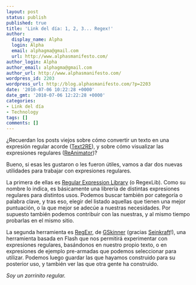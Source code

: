 ```yaml
---
layout: post
status: publish
published: true
title: 'Link del día: 1, 2, 3... Regex!'
author:
  display_name: Alpha
  login: Alpha
  email: alphagma@gmail.com
  url: http://www.alphasmanifesto.com/
author_login: Alpha
author_email: alphagma@gmail.com
author_url: http://www.alphasmanifesto.com/
wordpress_id: 2203
wordpress_url: http://blog.alphasmanifesto.com/?p=2203
date: '2010-07-06 10:22:28 +0000'
date_gmt: '2010-07-06 12:22:28 +0000'
categories:
- Link del día
- Technology
tags: []
comments: []
---
```


 ¿Recuerdan los posts viejos sobre cómo convertir un texto en una expresión regular acorde ([Text2RE](https://blog.alphasmanifesto.com/2008/05/19/link-del-dia-text2re/)), y sobre cómo visualizar las expresiones regulares ([ReAnimator](https://blog.alphasmanifesto.com/2008/01/23/link-del-dia-visualizing-regular-expressions/))?

Bueno, si esas les gustaron o les fueron útiles, vamos a dar dos nuevas utilidades para trabajar con expresiones regulares.

La primera de ellas es [Regular Expression Library](http://regexlib.com/) (o RegexLib). Como su nombre lo indica, es básicamente una librería de distintas expresiones regulares para distintos usos. Podemos buscar también por categoría o palabra clave, y tras eso, elegir del listado aquellas que tienen una mejor puntuación, o la que mejor se adecúe a nuestras necesidades. Por supuesto también podemos contribuir con las nuestras, y al mismo tiempo probarlas en el mismo sitio.

La segunda herramienta es [RegExr](http://gskinner.com/RegExr/), de [GSkinner](http://gskinner.com) (gracias [Seinkraft](http://www.seinkraft.info/)!), una herramienta basada en Flash que nos permitirá experimentar con expresiones regulares, basándonos en nuestro propio texto, o en expresiones de ejemplo pre-armadas que podemos seleccionar para utilizar. Podemos luego guardar las que hayamos construido para su posterior uso, y también ver las que otra gente ha construido.

_Soy un zorrinito regular._
